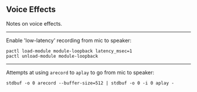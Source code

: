 Voice Effects
---


Notes on voice effects.

---

Enable 'low-latency' recording from mic to speaker:

```
pactl load-module module-loopback latency_msec=1
pactl unload-module module-loopback
```

---

Attempts at using `arecord` to `aplay` to go from mic to speaker:

```
stdbuf -o 0 arecord --buffer-size=512 | stdbuf -o 0 -i 0 aplay -
```


